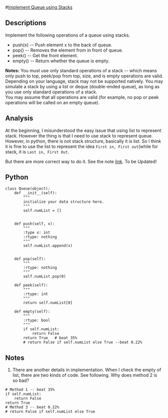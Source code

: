 #[Implement Queue using Stacks](https://leetcode.com/problems/implement-queue-using-stacks/)
## Descriptions
Implement the following operations of a queue using stacks.

* push(x) -- Push element x to the back of queue.
* pop() -- Removes the element from in front of queue.
* peek() -- Get the front element.
* empty() -- Return whether the queue is empty.

**Notes:**
You must use only standard operations of a stack -- which means only push to top, peek/pop from top, size, and is empty operations are valid.  
Depending on your language, stack may not be supported natively. You may simulate a stack by using a list or deque (double-ended queue), as long as you use only standard operations of a stack.  
You may assume that all operations are valid (for example, no pop or peek operations will be called on an empty queue).

## Analysis
At the beginning, I misunderstood the easy issue that using list to represent stack. However the thing is that I need to use stack to represent queue. However, in python, there is not stack structure, basically it is list. So I think it is fine to use the list to represent the idea `First in, First out`(while for stack, it is `Last in, First Out`.

But there are more correct way to do it. See the note [link](http://bookshadow.com/weblog/2015/07/07/leetcode-implement-queue-using-stacks/). To be Updated!

## Python
~~~
class Queue(object):
    def __init__(self):
        """
        initialize your data structure here.
        """
        self.numList = []
        

    def push(self, x):
        """
        :type x: int
        :rtype: nothing
        """
        self.numList.append(x)
        

    def pop(self):
        """
        :rtype: nothing
        """
        self.numList.pop(0)

    def peek(self):
        """
        :rtype: int
        """
        return self.numList[0]
        
    def empty(self):
        """
        :rtype: bool
        """
        if self.numList:
            return False
        return True   # beat 35%
        # return False if self.numList else True --beat 0.22%
~~~
## Notes
1. There are another details in implementation. When I check the empty of list, there are two kinds of code. See following. Why does method 2 is so bad?

~~~
# Method 1 -- beat 35%
if self.numList:
    return False
return True   
# Method 3 -- beat 0.22%
# return False if self.numList else True 
~~~